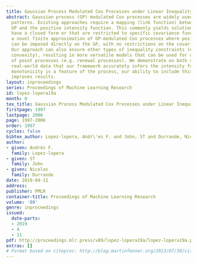 ```yaml
---
title: Gaussian Process Modulated Cox Processes under Linear Inequality Constraints
abstract: Gaussian process (GP) modulated Cox processes are widely used to model point
  patterns. Existing approaches require a mapping (link function) between the unconstrained
  GP and the positive intensity function. This commonly yields solutions that do not
  have a closed form or that are restricted to specific covariance functions. We introduce
  a novel finite approximation of GP-modulated Cox processes where positiveness conditions
  can be imposed directly on the GP, with no restrictions on the covariance function.
  Our approach can also ensure other types of inequality constraints (e.g. monotonicity,
  convexity), resulting in more versatile models that can be used for other classes
  of point processes (e.g. renewal processes). We demonstrate on both synthetic and
  real-world data that our framework accurately infers the intensity functions. Where
  monotonicity is a feature of the process, our ability to include this in the inference
  improves results.
layout: inproceedings
series: Proceedings of Machine Learning Research
id: lopez-lopera19a
month: 0
tex_title: Gaussian Process Modulated Cox Processes under Linear Inequality Constraints
firstpage: 1997
lastpage: 2006
page: 1997-2006
order: 1997
cycles: false
bibtex_author: Lopez-lopera, Andr\'es F. and John, ST and Durrande, Nicolas
author:
- given: Andrés F.
  family: Lopez-lopera
- given: ST
  family: John
- given: Nicolas
  family: Durrande
date: 2019-04-11
address: 
publisher: PMLR
container-title: Proceedings of Machine Learning Research
volume: '89'
genre: inproceedings
issued:
  date-parts:
  - 2019
  - 4
  - 11
pdf: http://proceedings.mlr.press/v89/lopez-lopera19a/lopez-lopera19a.pdf
extras: []
# Format based on citeproc: http://blog.martinfenner.org/2013/07/30/citeproc-yaml-for-bibliographies/
---
```

